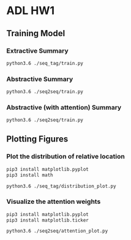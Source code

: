 # ADL HW1

## Training Model
### Extractive Summary
```bash
python3.6 ./seq_tag/train.py
```


### Abstractive Summary
```bash
python3.6 ./seq2seq/train.py
```

### Abstractive (with attention) Summary
```bash
python3.6 ./seq2seq/train.py
```


## Plotting Figures
### <HW IV.> Plot the distribution of relative location

```bash
pip3 install matplotlib.pyplot
pip3 install math

python3.6 ./seq_tag/distribution_plot.py
```


### <HW V.> Visualize the attention weights

```bash
pip3 install matplotlib.pyplot
pip3 install matplotlib.ticker

python3.6 ./seq2seq/attention_plot.py
```

